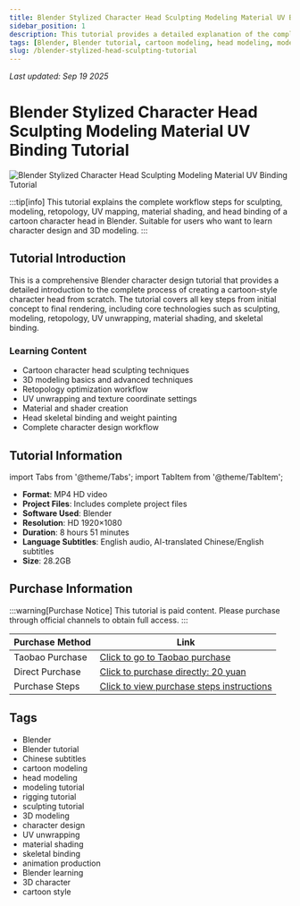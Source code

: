 ```yaml
---
title: Blender Stylized Character Head Sculpting Modeling Material UV Binding Tutorial Chinese/English Subtitles
sidebar_position: 1
description: This tutorial provides a detailed explanation of the complete workflow steps for sculpting, modeling, retopology, UV mapping, material shading, and head binding of a cartoon character head in Blender, including 8 hours and 51 minutes of HD video tutorials and project files.
tags: [Blender, Blender tutorial, cartoon modeling, head modeling, modeling tutorial, rigging tutorial, sculpting tutorial, Chinese subtitles, 3D modeling, character design]
slug: /blender-stylized-head-sculpting-tutorial
---
```

<!--Above is frontmatter Part-generate depend on content meet Google Seo, you need to balance automation efficiency with Google's core ranking factors—especially E-E-A-T (Experience, Expertise, Authoritativeness, Trustworthiness) -->
*Last updated: Sep 19 2025*<!--generate depend on file modified time -->

<!--First Part-This is Title -->
# Blender Stylized Character Head Sculpting Modeling Material UV Binding Tutorial

<!--Second Part-This is First Banner -->
![Blender Stylized Character Head Sculpting Modeling Material UV Binding Tutorial](https://www.gfxcamp.com/wp-content/uploads/2025/09/How-to-Sculpt-a-Stylized-Head-in-Blender.jpg)

:::tip[info]
This tutorial explains the complete workflow steps for sculpting, modeling, retopology, UV mapping, material shading, and head binding of a cartoon character head in Blender. Suitable for users who want to learn character design and 3D modeling.
:::

## Tutorial Introduction

This is a comprehensive Blender character design tutorial that provides a detailed introduction to the complete process of creating a cartoon-style character head from scratch. The tutorial covers all key steps from initial concept to final rendering, including core technologies such as sculpting, modeling, retopology, UV unwrapping, material shading, and skeletal binding.

### Learning Content

- Cartoon character head sculpting techniques
- 3D modeling basics and advanced techniques
- Retopology optimization workflow
- UV unwrapping and texture coordinate settings
- Material and shader creation
- Head skeletal binding and weight painting
- Complete character design workflow

## Tutorial Information

import Tabs from '@theme/Tabs';
import TabItem from '@theme/TabItem';

<Tabs>
  <TabItem value="info" label="Basic Information" default>
    <ul>
      <li><strong>Format</strong>: MP4 HD video</li>
      <li><strong>Project Files</strong>: Includes complete project files</li>
      <li><strong>Software Used</strong>: Blender</li>
      <li><strong>Resolution</strong>: HD 1920×1080</li>
      <li><strong>Duration</strong>: 8 hours 51 minutes</li>
      <li><strong>Language Subtitles</strong>: English audio, AI-translated Chinese/English subtitles</li>
      <li><strong>Size</strong>: 28.2GB</li>
    </ul>
  </TabItem>
</Tabs>

## Purchase Information

:::warning[Purchase Notice]
This tutorial is paid content. Please purchase through official channels to obtain full access.
:::

| Purchase Method | Link |
|-----------------|------|
| Taobao Purchase | [Click to go to Taobao purchase](https://item.taobao.com/item.htm?id=978098726208) |
| Direct Purchase | [Click to purchase directly: 20 yuan](https://www.gfxcamp.com/wp-login.php?redirect_to=https%3A%2F%2Fwww.gfxcamp.com%2Fhow-to-sculpt-a-stylized-head-in-blender%2F) |
| Purchase Steps | [Click to view purchase steps instructions](https://www.gfxcamp.com/how-to-download/) |

## Tags

- Blender
- Blender tutorial
- Chinese subtitles
- cartoon modeling
- head modeling
- modeling tutorial
- rigging tutorial
- sculpting tutorial
- 3D modeling
- character design
- UV unwrapping
- material shading
- skeletal binding
- animation production
- Blender learning
- 3D character
- cartoon style
